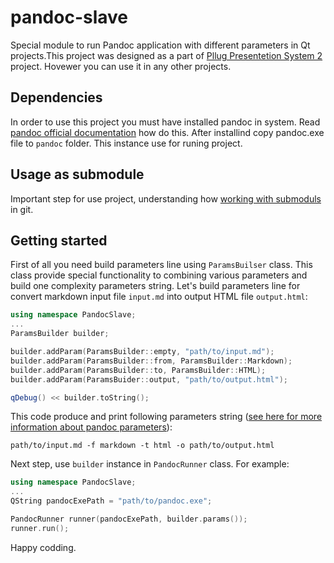# pandoc-slave
Special module to run Pandoc application with different parameters in Qt projects.This project was designed
as a part of [Pllug Presentetion System 2](https://github.com/PLLUG/pllug-presentation-system-2) project.
Hovewer you can use it in any other projects.

## Dependencies
In order to use this project you must have installed pandoc in system. Read
[pandoc official documentation](http://pandoc.org/installing.html) how do this. After installind copy pandoc.exe
file to `pandoc` folder. This instance use for runing project.

## Usage as submodule
Important step for use project, understanding how
[working with submoduls](https://github.com/blog/2104-working-with-submodules) in git.

## Getting started
First of all you need build parameters line using `ParamsBuilser` class. This class provide special functionality to combining various parameters and build one complexity parameters string. Let's build parameters line for convert markdown input file `input.md` into output HTML file `output.html`:
```c++
using namespace PandocSlave;
...
ParamsBuilder builder;

builder.addParam(ParamsBuilder::empty, "path/to/input.md");
builder.addParam(ParamsBuilder::from, ParamsBuilder::Markdown);
builder.addParam(ParamsBuilder::to, ParamsBuilder::HTML);
builder.addParam(ParamsBuider::output, "path/to/output.html");

qDebug() << builder.toString();
```
This code produce and print following parameters string ([see here for more information about pandoc parameters](http://pandoc.org/installing.html)):
```
path/to/input.md -f markdown -t html -o path/to/output.html
```
Next step, use `builder` instance in `PandocRunner` class. For example:
```c++
using namespace PandocSlave;
...
QString pandocExePath = "path/to/pandoc.exe";

PandocRunner runner(pandocExePath, builder.params());
runner.run();
```

Happy codding.
